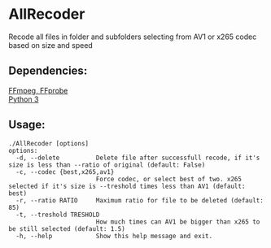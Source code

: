 # AllRecoder
Recode all files in folder and subfolders selecting from AV1 or x265 codec based on size and speed

## Dependencies:  
[FFmpeg, FFprobe](https://www.ffmpeg.org/)  
[Python 3](https://www.python.org/)

## Usage:  
```
./AllRecoder [options]
options:  
  -d, --delete          Delete file after successfull recode, if it's size is less than --ratio of original (default: False)  
  -c, --codec {best,x265,av1}  
                        Force codec, or select best of two. x265 selected if it's size is --treshold times less than AV1 (default: best)  
  -r, --ratio RATIO     Maximum ratio for file to be deleted (default: 85)  
  -t, --treshold TRESHOLD  
                        How much times can AV1 be bigger than x265 to be still selected (default: 1.5)  
  -h, --help            Show this help message and exit.
```
